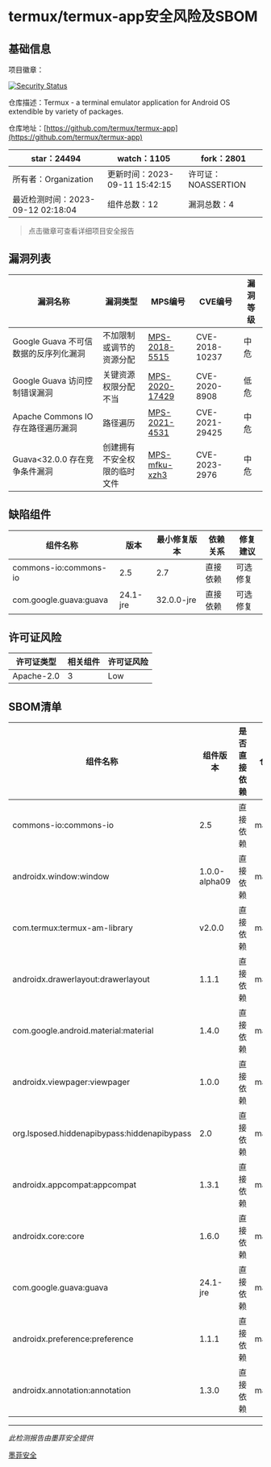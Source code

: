 # termux/termux-app安全风险及SBOM

## 基础信息

项目徽章：

[![Security Status](https://www.murphysec.com/platform3/v31/badge/1701296320747978752.svg)](https://www.murphysec.com/console/report/1691052017564143616/1701296320747978752)

仓库描述：Termux - a terminal emulator application for Android OS extendible by variety of packages.

仓库地址：[https://github.com/termux/termux-app](https://github.com/termux/termux-app)

| star：24494 | watch：1105 | fork：2801 |
| ----------- | -------------- | ------------ |
| 所有者：Organization | 更新时间：2023-09-11 15:42:15 | 许可证：NOASSERTION |
| 最近检测时间：2023-09-12 02:18:04 | 组件总数：12 | 漏洞总数：4 |

> 点击徽章可查看详细项目安全报告



## 漏洞列表

| 漏洞名称 | 漏洞类型 | MPS编号 | CVE编号 | 漏洞等级 |
| ------- | ------ | ------- | ------ | ----- |
|Google Guava 不可信数据的反序列化漏洞|不加限制或调节的资源分配|[MPS-2018-5515](https://www.oscs1024.com/hd/MPS-2018-5515)|CVE-2018-10237|中危|
|Google Guava 访问控制错误漏洞|关键资源权限分配不当|[MPS-2020-17429](https://www.oscs1024.com/hd/MPS-2020-17429)|CVE-2020-8908|低危|
|Apache Commons IO 存在路径遍历漏洞|路径遍历|[MPS-2021-4531](https://www.oscs1024.com/hd/MPS-2021-4531)|CVE-2021-29425|中危|
|Guava<32.0.0 存在竞争条件漏洞|创建拥有不安全权限的临时文件|[MPS-mfku-xzh3](https://www.oscs1024.com/hd/MPS-mfku-xzh3)|CVE-2023-2976|中危|




## 缺陷组件

| 组件名称 | 版本 | 最小修复版本 | 依赖关系 | 修复建议 |
| -------- | ---- | ------------ | -------- | -------- |
|commons-io:commons-io|2.5|2.7|直接依赖|可选修复|C:0|H:0|M:1|L:0|
|com.google.guava:guava|24.1-jre|32.0.0-jre|直接依赖|可选修复|C:0|H:0|M:2|L:1|




## 许可证风险

| 许可证类型 | 相关组件 | 许可证风险 |
| ---------- | -------- | ---------- |
|Apache-2.0|3|Low|




## SBOM清单

| 组件名称 | 组件版本 | 是否直接依赖 | 仓库 |
| -------- | -------- | ------------ | ---- |
|commons-io:commons-io|2.5|直接依赖|maven|
|androidx.window:window|1.0.0-alpha09|直接依赖|maven|
|com.termux:termux-am-library|v2.0.0|直接依赖|maven|
|androidx.drawerlayout:drawerlayout|1.1.1|直接依赖|maven|
|com.google.android.material:material|1.4.0|直接依赖|maven|
|androidx.viewpager:viewpager|1.0.0|直接依赖|maven|
|org.lsposed.hiddenapibypass:hiddenapibypass|2.0|直接依赖|maven|
|androidx.appcompat:appcompat|1.3.1|直接依赖|maven|
|androidx.core:core|1.6.0|直接依赖|maven|
|com.google.guava:guava|24.1-jre|直接依赖|maven|
|androidx.preference:preference|1.1.1|直接依赖|maven|
|androidx.annotation:annotation|1.3.0|直接依赖|maven|


------

*此检测报告由墨菲安全提供*

[墨菲安全](www.murphysec.com)